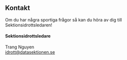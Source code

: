 ## Kontakt

Om du har några sportiga frågor så kan du höra av dig till Sektionsidrottsledaren!

#### Sektionsidrottsledare

Trang Nguyen </br>
[idrott@datasektionen.se](mailto:idrott@datasektionen.se)
